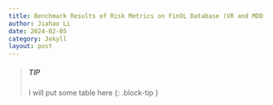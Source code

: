 ```yaml
---
title: Benchmark Results of Risk Metrics on FinOL Database (VR and MDD)
author: Jiahao Li
date: 2024-02-05
category: Jekyll
layout: post
---
```


> ##### TIP
> 
> I will put some table here
{: .block-tip }